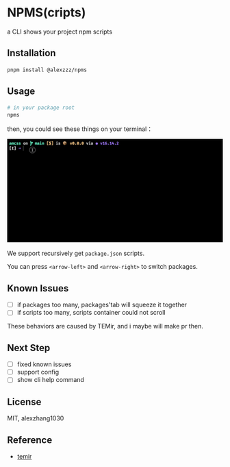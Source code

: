 # NPMS(cripts)

a CLI shows your project npm scripts

## Installation

```bash
pnpm install @alexzzz/npms
```

## Usage

```bash
# in your package root
npms
```

then, you could see these things on your terminal：

![usage](screenshots/usage-01.gif)

We support recursively get `package.json` scripts.

You can press `<arrow-left>` and `<arrow-right>` to switch packages.

## Known Issues

- [ ] if packages too many, packages'tab will squeeze it together
- [ ] if scripts too many, scripts container could not scroll

These behaviors are caused by TEMir, and i maybe will make pr then.

## Next Step

- [ ] fixed known issues
- [ ] support config
- [ ] show cli help command

## License

MIT, alexzhang1030

## Reference

- [temir](https://github.com/webfansplz/temir)
